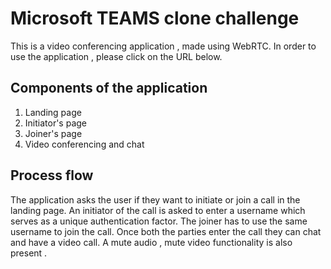 # Microsoft TEAMS clone challenge
This is a video conferencing application , made using WebRTC.
In order to use the application , please click on the URL below.

## Components of the application 
1. Landing page
2. Initiator's page 
3. Joiner's page 
4. Video conferencing and chat

## Process flow 

The application asks the user if they want to initiate or join a call in the landing page. An initiator of the call is asked to enter a username which serves as a unique authentication factor. The joiner has to use the same username to join the call. Once both the parties enter the call they can chat and have a video call. A mute audio , mute video functionality is also present .
   

